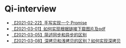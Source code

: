 # Qi-interview

- [【2021-02-22】手写实现一个 Promise](https://github.com/Qiluzz/Qi-interview/issues/1)
- [【2021-03-01】如何实现根据链接下载图片及pdf](https://github.com/Qiluzz/Qi-interview/issues/2)
- [【2021-03-05】简述同步和异步的区别](https://github.com/Qiluzz/Qi-interview/issues/3)
- [【2021-03-08】深拷贝和浅拷贝的区别？如何实现深拷贝](https://github.com/Qiluzz/Qi-interview/issues/4)
    
    
    
    
    
    
    
    
    
    
    
    
    
    
    
    
    
    
    
    
    
